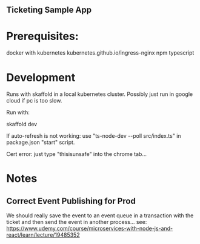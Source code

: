 Ticketing Sample App
---

# Prerequisites:
docker with kubernetes
kubernetes.github.io/ingress-nginx
npm
typescript

# Development
Runs with skaffold in a local kubernetes cluster.
Possibly just run in google cloud if pc is too slow.

Run with:

skaffold dev

If auto-refresh is not working:
use "ts-node-dev --poll src/index.ts" in package.json "start" script.

Cert error: just type "thisisunsafe" into the chrome tab...

# Notes

## Correct Event Publishing for Prod
We should really save the event to an event queue in a transaction with the ticket and then send the event in another process...
see:
https://www.udemy.com/course/microservices-with-node-js-and-react/learn/lecture/19485352
